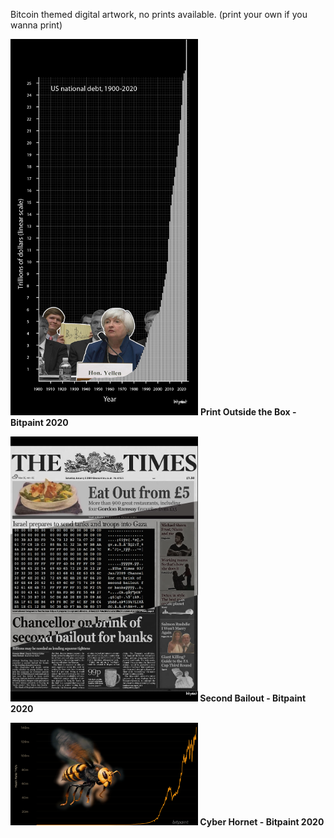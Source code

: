 Bitcoin themed digital artwork, no prints available. (print your own if you wanna print)

<img src="https://raw.githubusercontent.com/bitpaint/Digital-art/master/Print%20Outside%20the%20Box.png" width="300px" height="auto"> <b>Print Outside the Box<b> - Bitpaint 2020


<img src="https://raw.githubusercontent.com/bitpaint/Digital-art/master/Second%20bailout%20.png" width="300px" height="auto"> <b>Second Bailout<b> - Bitpaint 2020
  
  
<img src="https://raw.githubusercontent.com/bitpaint/Digital-art/master/CyberHornet.png" width="300px" height="auto"> <b>Cyber Hornet<b> - Bitpaint 2020





